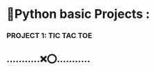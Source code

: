 <h1>🐍Python basic Projects :</br></h1>
<h3>PROJECT 1: TIC TAC TOE<br></h3>
<h2>...........❌⭕...........</h2>




